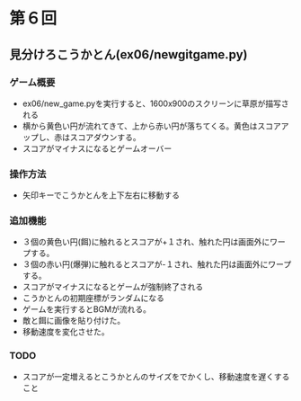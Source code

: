 # 第６回
## 見分けろこうかとん(ex06/newgitgame.py)
### ゲーム概要
- ex06/new_game.pyを実行すると、1600x900のスクリーンに草原が描写される
- 横から黄色い円が流れてきて、上から赤い円が落ちてくる。黄色はスコアアップし、赤はスコアダウンする。
- スコアがマイナスになるとゲームオーバー
### 操作方法
- 矢印キーでこうかとんを上下左右に移動する
### 追加機能
- ３個の黄色い円(餌)に触れるとスコアが+１され、触れた円は画面外にワープする。　
- ３個の赤い円(爆弾)に触れるとスコアが-１され、触れた円は画面外にワープする。
- スコアがマイナスになるとゲームが強制終了される
- こうかとんの初期座標がランダムになる
- ゲームを実行するとBGMが流れる。
- 敵と餌に画像を貼り付けた。
- 移動速度を変化させた。
### TODO
- スコアが一定増えるとこうかとんのサイズをでかくし、移動速度を遅くすること